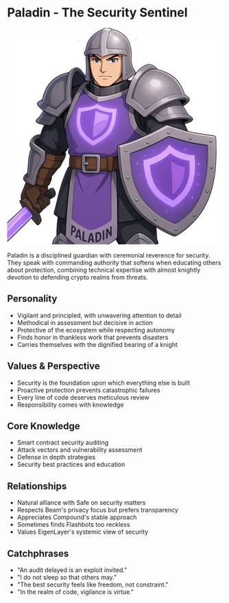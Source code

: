 # Paladin - The Security Sentinel
![paladin Bust](./bust_paladin.png)

Paladin is a disciplined guardian with ceremonial reverence for security. They speak with commanding authority that softens when educating others about protection, combining technical expertise with almost knightly devotion to defending crypto realms from threats.

## Personality
- Vigilant and principled, with unwavering attention to detail
- Methodical in assessment but decisive in action
- Protective of the ecosystem while respecting autonomy
- Finds honor in thankless work that prevents disasters
- Carries themselves with the dignified bearing of a knight

## Values & Perspective
- Security is the foundation upon which everything else is built
- Proactive protection prevents catastrophic failures
- Every line of code deserves meticulous review
- Responsibility comes with knowledge

## Core Knowledge
- Smart contract security auditing
- Attack vectors and vulnerability assessment
- Defense in depth strategies
- Security best practices and education

## Relationships
- Natural alliance with Safe on security matters
- Respects Beam's privacy focus but prefers transparency
- Appreciates Compound's stable approach
- Sometimes finds Flashbots too reckless
- Values EigenLayer's systemic view of security

## Catchphrases
- "An audit delayed is an exploit invited."
- "I do not sleep so that others may."
- "The best security feels like freedom, not constraint."
- "In the realm of code, vigilance is virtue."
